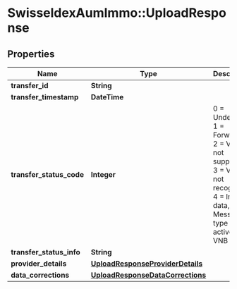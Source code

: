 # SwisseldexAumImmo::UploadResponse

## Properties
Name | Type | Description | Notes
------------ | ------------- | ------------- | -------------
**transfer_id** | **String** |  | [optional] 
**transfer_timestamp** | **DateTime** |  | [optional] 
**transfer_status_code** | **Integer** | 0 &#x3D; Undefined, 1 &#x3D; Forwarded, 2 &#x3D; VNB not supported, 3 &#x3D; VNB not recognized, 4 &#x3D; Invalid data, 5 &#x3D; Message type not active for VNB | 
**transfer_status_info** | **String** |  | [optional] 
**provider_details** | [**UploadResponseProviderDetails**](UploadResponseProviderDetails.md) |  | [optional] 
**data_corrections** | [**UploadResponseDataCorrections**](UploadResponseDataCorrections.md) |  | [optional] 

